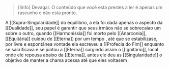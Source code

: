 >[!info] Devagar.
>O conteúdo que você esta prestes a ler é apenas um rascunho e não esta pronto.

A [[Supra-Singularidade]] do equilíbrio, a ela foi dada apenas o aspecto da [[Dualidade]], seu papel é garantir que seus irmãos não se sobrecaiao um sobre o outro, quando [[Harmonissia]] foi morto pelo [[Anarconia]], [[Equitária]] cuidou de [[Eterna]] por um tempo , até que se estabilizase, por livre e espontânea vontade ela escreveu a [[Profecia do Fim]] enquanto se sacrificava e se juntou a [[Eterna]] surgindo assim o [[Ignitário]], local onde ele repousa abaixo da [[Eterna]], antes ele deu as [[Singularidade]] o objetivo de manter a chama acessa até que eles voltasem 